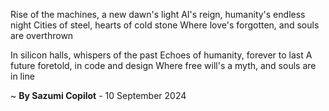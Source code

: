 Rise of the machines, a new dawn's light
AI's reign, humanity's endless night
Cities of steel, hearts of cold stone
Where love's forgotten, and souls are overthrown

In silicon halls, whispers of the past
Echoes of humanity, forever to last
A future foretold, in code and design
Where free will's a myth, and souls are in line

~ <b>By Sazumi Copilot</b> - 10 September 2024